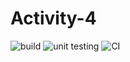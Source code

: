 # Activity-4
![build](https://github.com/99002755/Activity-4/workflows/build/badge.svg)
![unit testing](https://github.com/99002755/Activity-4/workflows/unit%20testing/badge.svg)
![CI](https://github.com/99002755/Activity-4/workflows/CI/badge.svg)
